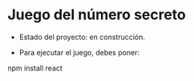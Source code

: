 <h1> Juego del número secreto </h1> 

- Estado del proyecto: en construcción.

- Para ejecutar el juego, debes poner:

npm install react